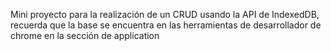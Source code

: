 Mini proyecto para la realización de un CRUD usando la API de IndexedDB, recuerda que la base se encuentra en las herramientas de desarrollador de chrome en la sección de application